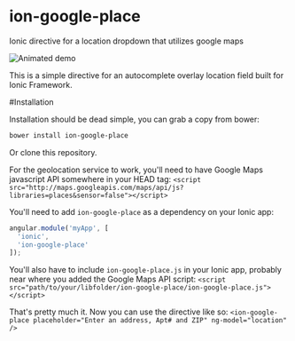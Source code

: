 ion-google-place
================

Ionic directive for a location dropdown that utilizes google maps

![Animated demo](https://github.com/israelidanny/ion-google-place/raw/master/demo.gif)

This is a simple directive for an autocomplete overlay location field built for Ionic Framework.

#Installation

Installation should be dead simple, you can grab a copy from bower:
```bash
bower install ion-google-place
```

Or clone this repository.

For the geolocation service to work, you'll need to have Google Maps javascript API somewhere in your HEAD tag:
`<script src="http://maps.googleapis.com/maps/api/js?libraries=places&sensor=false"></script>`

You'll need to add `ion-google-place` as a dependency on your Ionic app:
```javascript
angular.module('myApp', [
  'ionic',
  'ion-google-place'
]);
```

You'll also have to include `ion-google-place.js` in your Ionic app, probably near where you added the Google Maps API script:
`<script src="path/to/your/libfolder/ion-google-place/ion-google-place.js"></script>`

That's pretty much it. Now you can use the directive like so:
`<ion-google-place placeholder="Enter an address, Apt# and ZIP" ng-model="location" />`

